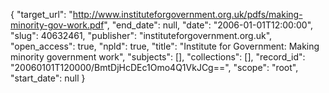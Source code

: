 {
  "target_url": "http://www.instituteforgovernment.org.uk/pdfs/making-minority-gov-work.pdf", 
  "end_date": null, 
  "date": "2006-01-01T12:00:00", 
  "slug": 40632461, 
  "publisher": "instituteforgovernment.org.uk", 
  "open_access": true, 
  "npld": true, 
  "title": "Institute for Government: Making minority government work", 
  "subjects": [], 
  "collections": [], 
  "record_id": "20060101T120000/BmtDjHcDEc1Omo4Q1VkJCg==", 
  "scope": "root", 
  "start_date": null
}


